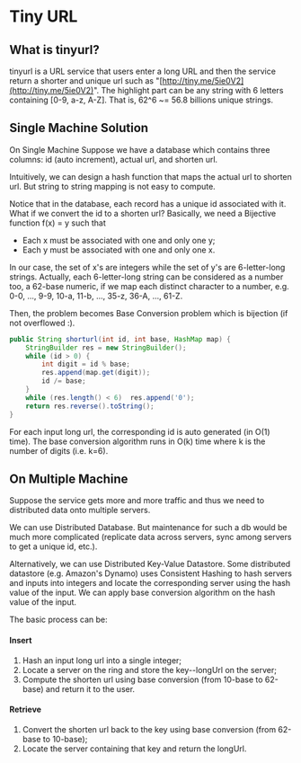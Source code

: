 # Tiny URL

## What is tinyurl? 

tinyurl is a URL service that users enter a long URL and then the service return a shorter and unique url such as "[http://tiny.me/5ie0V2](http://tiny.me/5ie0V2)". The highlight part can be any string with 6 letters containing \[0-9, a-z, A-Z\]. That is, 62^6 ~= 56.8 billions unique strings.

## Single Machine Solution 

On Single Machine Suppose we have a database which contains three columns: id \(auto increment\), actual url, and shorten url.

Intuitively, we can design a hash function that maps the actual url to shorten url. But string to string mapping is not easy to compute.

Notice that in the database, each record has a unique id associated with it. What if we convert the id to a shorten url? Basically, we need a Bijective function f\(x\) = y such that 

* Each x must be associated with one and only one y;
* Each y must be associated with one and only one x.

In our case, the set of x's are integers while the set of y's are 6-letter-long strings. Actually, each 6-letter-long string can be considered as a number too, a 62-base numeric, if we map each distinct character to a number, e.g. 0-0, ..., 9-9, 10-a, 11-b, ..., 35-z, 36-A, ..., 61-Z. 

Then, the problem becomes Base Conversion problem which is bijection \(if not overflowed :\).

```java
public String shorturl(int id, int base, HashMap map) {
    StringBuilder res = new StringBuilder();
    while (id > 0) {
        int digit = id % base;
        res.append(map.get(digit));
        id /= base;
    }
    while (res.length() < 6)  res.append('0');
    return res.reverse().toString();
}
```

For each input long url, the corresponding id is auto generated \(in O\(1\) time\). The base conversion algorithm runs in O\(k\) time where k is the number of digits \(i.e. k=6\).

## On Multiple Machine 

Suppose the service gets more and more traffic and thus we need to distributed data onto multiple servers.

We can use Distributed Database. But maintenance for such a db would be much more complicated \(replicate data across servers, sync among servers to get a unique id, etc.\).

Alternatively, we can use Distributed Key-Value Datastore. Some distributed datastore \(e.g. Amazon's Dynamo\) uses Consistent Hashing to hash servers and inputs into integers and locate the corresponding server using the hash value of the input. We can apply base conversion algorithm on the hash value of the input.

The basic process can be: 

#### Insert 

1. Hash an input long url into a single integer;
2. Locate a server on the ring and store the key--longUrl on the server;
3. Compute the shorten url using base conversion \(from 10-base to 62-base\) and return it to the user. 

#### Retrieve 

1. Convert the shorten url back to the key using base conversion \(from 62-base to 10-base\);
2. Locate the server containing that key and return the longUrl.


